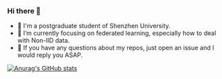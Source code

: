 ### Hi there 👋
 - 🤖 I'm a postgraduate student of Shenzhen University.
 - 🌱 I’m currently focusing on federated learning, especially how to deal with Non-IID data.
 - 👀 If you have any questions about my repos, just open an issue and I would reply you ASAP.
<!--
**KarhouTam/KarhouTam** is a ✨ _special_ ✨ repository because its `README.md` (this file) appears on your GitHub profile.

Here are some ideas to get you started:

- 🔭 I’m currently working on ...
- 🌱 I’m currently learning ...
- 👯 I’m looking to collaborate on ...
- 🤔 I’m looking for help with ...
- 💬 Ask me about ...
- 📫 How to reach me: ...
- 😄 Pronouns: ...
- ⚡ Fun fact: ...
-->

[![Anurag's GitHub stats](https://github-readme-stats.vercel.app/api?username=KarhouTam&show_icons=true&count_private=true)](https://github.com/anuraghazra/github-readme-stats)
